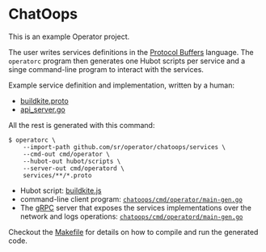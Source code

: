 # ChatOops

This is an example Operator project.

The user writes services definitions in the [Protocol Buffers][protobuf]
language. The `operatorc` program then generates one Hubot scripts per service
and a singe command-line program to interact with the services.

Example service definition and implementation, written by a human:

- [buildkite.proto](/chatoops/services/buildkite/buildkite.proto)
- [api_server.go](/chatoops/services/buildkite/api_server.go)

All the rest is generated with this command:

```
$ operatorc \
    --import-path github.com/sr/operator/chatoops/services \
    --cmd-out cmd/operator \
    --hubot-out hubot/scripts \
    --server-out cmd/operatord \
    services/**/*.proto
```

- Hubot script:
  [buildkite.js](/chatoops/hubot/scripts/buildkite-gen.js)
- command-line client program:
  [`chatoops/cmd/operator/main-gen.go`](/chatoops/cmd/operator/main-gen.go)
- The [gRPC][] server that exposes the services implementations over the
  network and logs operations:
  [`chatoops/cmd/operatord/main-gen.go`](/chatoops/cmd/operatord/main-gen.go)

Checkout the [Makefile](/chatoops/Makefile) for details on how to compile and
run the generated code.

[protobuf]: https://developers.google.com/protocol-buffers/docs/proto3#services
[Hubot]: https://github.com/
[gRPC]: http://www.grpc.io/
